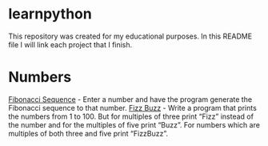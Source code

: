 # learnpython
This repository was created for my educational purposes. In this README file I will link each project that I finish. 
# Numbers

[Fibonacci Sequence](https://github.com/mufteevir/learnpython/blob/master/Numbers/fibonacci_sequence.py) - Enter a number and have the program generate the Fibonacci sequence to that number.
[Fizz Buzz](https://github.com/mufteevir/learnpython/blob/master/Text/fizz_buzz.py) - Write a program that prints the numbers from 1 to 100. But for multiples of three print “Fizz” instead of the number and for the multiples of five print “Buzz”. For numbers which are multiples of both three and five print “FizzBuzz”.
